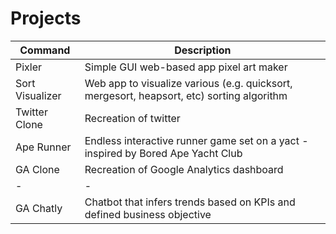 # Projects

| Command | Description |
| --- | --- |
| Pixler | Simple GUI web-based app pixel art maker | html, css and vanilla js |
| Sort Visualizer | Web app to visualize various (e.g. quicksort, mergesort, heapsort, etc) sorting algorithm | html, css and vanilla js |
| Twitter Clone | Recreation of twitter | React.js and Node.js |
| Ape Runner | Endless interactive runner game set on a yact - inspired by Bored Ape Yacht Club | React.js and Node.js |
| GA Clone | Recreation of Google Analytics dashboard | html, css and vanilla js |
| - | - |
| GA Chatly | Chatbot that infers trends based on KPIs and defined business objective | 





